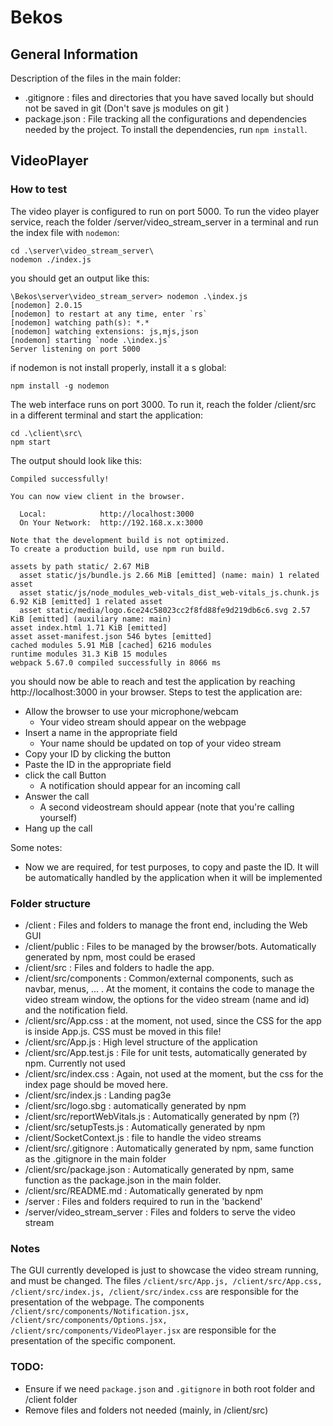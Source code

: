 # Bekos

## General Information
Description of the files in the main folder:
- .gitignore : files and directories that you have saved locally but should not be saved in git (Don't save js modules on git )
- package.json : File tracking all the configurations and dependencies needed by the project. To install the dependencies, run `npm install`.
## VideoPlayer
### How to test
The video player is configured to run on port 5000. To run the video player service, reach the folder /server/video_stream_server in a terminal and run the index file with `nodemon`:
```
cd .\server\video_stream_server\
nodemon ./index.js
```
you should get an output like this:
```
\Bekos\server\video_stream_server> nodemon .\index.js
[nodemon] 2.0.15
[nodemon] to restart at any time, enter `rs`
[nodemon] watching path(s): *.*
[nodemon] watching extensions: js,mjs,json
[nodemon] starting `node .\index.js`
Server listening on port 5000
```
if nodemon is not install properly, install it a s global:
```
npm install -g nodemon
```
The web interface runs on port 3000. To run it, reach the folder /client/src in a different terminal and start the application:
```
cd .\client\src\
npm start
```
The output should look like this:
```
Compiled successfully!

You can now view client in the browser.

  Local:            http://localhost:3000
  On Your Network:  http://192.168.x.x:3000

Note that the development build is not optimized.
To create a production build, use npm run build.

assets by path static/ 2.67 MiB
  asset static/js/bundle.js 2.66 MiB [emitted] (name: main) 1 related asset
  asset static/js/node_modules_web-vitals_dist_web-vitals_js.chunk.js 6.92 KiB [emitted] 1 related asset
  asset static/media/logo.6ce24c58023cc2f8fd88fe9d219db6c6.svg 2.57 KiB [emitted] (auxiliary name: main)
asset index.html 1.71 KiB [emitted]
asset asset-manifest.json 546 bytes [emitted]
cached modules 5.91 MiB [cached] 6216 modules
runtime modules 31.3 KiB 15 modules
webpack 5.67.0 compiled successfully in 8066 ms
```
you should now be able to reach and test the application by reaching http://localhost:3000 in your browser.
Steps to test the application are:
- Allow the browser to use your microphone/webcam
    - Your video stream should appear on the webpage
- Insert a name in the appropriate field
    - Your name should be updated on top of your video stream
- Copy your ID by clicking the button
- Paste the ID in the appropriate field
- click the call Button
    - A notification should appear for an incoming call
- Answer the call
    - A second videostream should appear (note that you're calling yourself)
- Hang up the call

Some notes:
- Now we are required, for test purposes, to copy and paste the ID. It will be automatically handled by the application when it will be implemented

### Folder structure
- /client : Files and folders to manage the front end, including the Web GUI
- /client/public : Files to be managed by the browser/bots. Automatically generated by npm, most could be erased
- /client/src : Files and folders to hadle the app.
- /client/src/components : Common/external components, such as navbar, menus, ... . At the moment, it contains the code to manage the video stream window, the options for the video stream (name and id) and the notification field.
- /client/src/App.css : at the moment, not used, since the CSS for the app is inside App.js. CSS must be moved in this file!
- /client/src/App.js : High level structure of the application
- /client/src/App.test.js : File for unit tests, automatically generated by npm. Currently not used
- /client/src/index.css : Again, not used at the moment, but the css for the index page should be moved here.
- /client/src/index.js : Landing pag3e
- /client/src/logo.sbg : automatically generated by npm
- /client/src/reportWebVitals.js : Automatically generated by npm (?)
- /client/src/setupTests.js : Automatically generated by npm
- /client/SocketContext.js : file to handle the video streams
- /client/src/.gitignore : Automatically generated by npm, same function as the .gitignore in the main folder
- /client/src/package.json : Automatically generated by npm, same function as the package.json in the main folder.
- /client/src/README.md : Automatically generated by npm
- /server : Files and folders required to run in the 'backend'
- /server/video_stream_server : Files and folders to serve the video stream
### Notes
The GUI currently developed is just to showcase the video stream running, and must be changed. The files `/client/src/App.js, /client/src/App.css, /client/src/index.js, /client/src/index.css` are responsible for the presentation of the webpage. The components `/client/src/components/Notification.jsx, /client/src/components/Options.jsx, /client/src/components/VideoPlayer.jsx` are responsible for the presentation of the specific component.

### TODO:
- Ensure if we need `package.json` and `.gitignore` in both root folder and /client folder
- Remove files and folders not needed (mainly, in /client/src)

